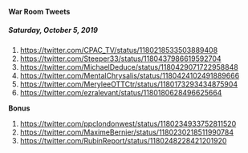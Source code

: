 **War Room Tweets**

##### Saturday, October 5, 2019

 1) https://twitter.com/CPAC_TV/status/1180218533503889408
 2) https://twitter.com/Steeper33/status/1180437986619592704
 3) https://twitter.com/MichaelDeduce/status/1180429071722958848
 4) https://twitter.com/MentalChrysalis/status/1180424102491889666
 5) https://twitter.com/MeryleeOTTCtr/status/1180173293434875904
 6) https://twitter.com/ezralevant/status/1180180628496625664

**Bonus**
 1) https://twitter.com/ppclondonwest/status/1180234933752811520
 2) https://twitter.com/MaximeBernier/status/1180230218511990784
 3) https://twitter.com/RubinReport/status/1180248228421201920

